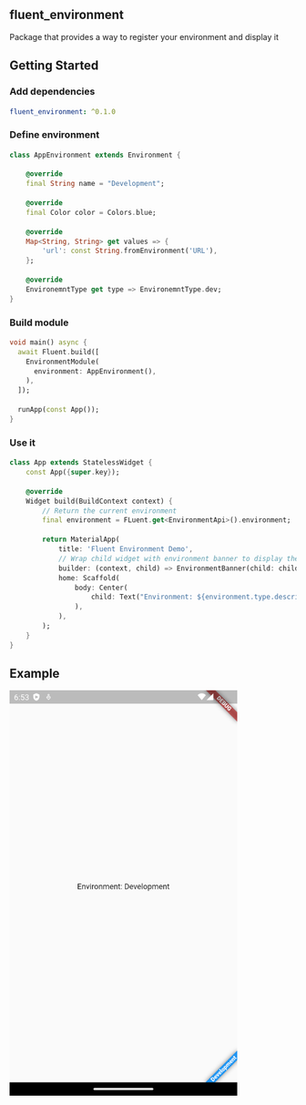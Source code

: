 ## fluent_environment
Package that provides a way to register your environment and display it

## Getting Started

### Add dependencies

```yaml
fluent_environment: ^0.1.0
```

### Define environment

```dart 
class AppEnvironment extends Environment {
    
    @override
    final String name = "Development";

    @override
    final Color color = Colors.blue;

    @override
    Map<String, String> get values => {
        'url': const String.fromEnvironment('URL'),
    };

    @override
    EnvironemntType get type => EnvironemntType.dev;
}
```

### Build module

```dart
void main() async {
  await Fluent.build([
    EnvironmentModule(
      environment: AppEnvironment(),
    ),
  ]);

  runApp(const App());
}
```

### Use it
```dart
class App extends StatelessWidget {
    const App({super.key});

    @override
    Widget build(BuildContext context) {
        // Return the current environment
        final environment = FLuent.get<EnvironmentApi>().environment;
        
        return MaterialApp(
            title: 'Fluent Environment Demo',
            // Wrap child widget with environment banner to display the current environment
            builder: (context, child) => EnvironmentBanner(child: child!),
            home: Scaffold(
                body: Center(
                    child: Text("Environment: ${environment.type.description}"),
                ),
            ),
        );
    }
}
```

## Example

<img src="https://raw.githubusercontent.com/aosorio-avilez/flutter_fluent/main/resources/fluent_environment_example.png" width="400" />

